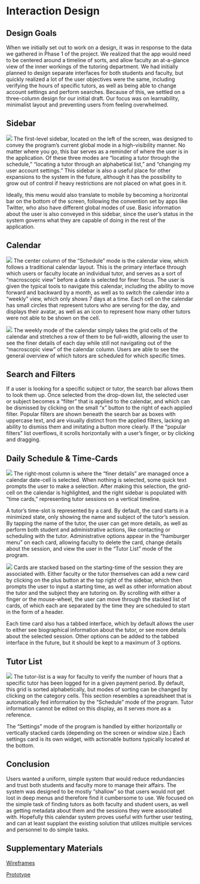 # Interaction Design

## Design Goals
When we initially set out to work on a design, it was in response to the data we gathered in Phase 1 of the project. We realized that the app would need to be centered around a timeline of sorts, and allow faculty an at-a-glance view of the inner workings of the tutoring department. We had initially planned to design separate interfaces for both students and faculty, but quickly realized a lot of the user objectives were the same, including verifying the hours of specific tutors, as well as being able to change account settings and perform searches. Because of this, we settled on a three-column design for our initial draft. Our focus was on learnability, minimalist layout and preventing users from feeling overwhelmed.

## Sidebar
![](../artifacts/Web1366–FacultyViewMonthlyView.jpg)
The first-level sidebar, located on the left of the screen, was designed to convey the program’s current global mode in a high-visibility manner. No matter where you go, this bar serves as a reminder of where the user is in the application. Of these three modes are “locating a tutor through the schedule,” “locating a tutor through an alphabetical list,” and “changing my user account settings.” This sidebar is also a useful place for other expansions to the system in the future, although it has the possibility to grow out of control if heavy restrictions are not placed on what goes in it. 

Ideally, this menu would also translate to mobile by becoming a horizontal bar on the bottom of the screen, following the convention set by apps like Twitter, who also have different global modes of use. Basic information about the user is also conveyed in this sidebar, since the user’s status in the system governs what they are capable of doing in the rest of the application.

## Calendar
![](../artifacts/Web1366–FacultyViewMonthlyViewDateCellSelected.jpg)
The center column of the “Schedule” mode is the calendar view, which follows a traditional calendar layout. This is the primary interface through which users or faculty locate an individual tutor, and serves as a sort of “macroscopic view” before a date is selected for finer focus. The user is given the typical tools to navigate this calendar, including the ability to move forward and backward by a month, as well as to switch the calendar into a “weekly” view, which only shows 7 days at a time. Each cell on the calendar has small circles that represent tutors who are serving for the day, and displays their avatar, as well as an icon to represent how many other tutors were not able to be shown on the cell.

![](../artifacts/Web1366–FacultyViewWeeklyViewDateCellSelected.jpg)
The weekly mode of the calendar simply takes the grid cells of the calendar and stretches a row of them to be full-width, allowing the user to see the finer details of each day while still not navigating out of the “macroscopic view” of the calendar column. Users are able to see the general overview of which tutors are scheduled for which specific times.


## Search and Filters
If a user is looking for a specific subject or tutor, the search bar allows them to look them up. Once selected from the drop-down list, the selected user or subject becomes a “filter” that is applied to the calendar, and which can be dismissed by clicking on the small “x” button to the right of each applied filter. Popular filters are shown beneath the search bar as boxes with uppercase text, and are visually distinct from the applied filters, lacking an ability to dismiss them and imitating a button more clearly. If the “popular filters” list overflows, it scrolls horizontally with a user’s finger, or by clicking and dragging.

## Daily Schedule & Time-Cards
![](../artifacts/Web1366–FacultyViewMonthlyViewCardHamburgerMenuOpened.jpg)
The right-most column is where the “finer details” are managed once a calendar date-cell is selected. When nothing is selected, some quick text prompts the user to make a selection. After making this selection, the grid-cell on the calendar is highlighted, and the right sidebar is populated with “time cards,” representing tutor sessions on a vertical timeline. 

A tutor’s time-slot is represented by a card. By default, the card starts in a minimized state, only showing the name and subject of the tutor’s session. By tapping the name of the tutor, the user can get more details, as well as perform both student and administrative actions, like contacting or scheduling with the tutor. Administrative options appear in the “hamburger menu” on each card, allowing faculty to delete the card, change details about the session, and view the user in the “Tutor List” mode of the program. 

![](../artifacts/Web1366–FacultyViewMonthlyViewCard+MenuOpened.jpg)
Cards are stacked based on the starting-time of the session they are associated with. Either faculty or the tutor themselves can add a new card by clicking on the plus button at the top right of the sidebar, which then prompts the user to input a starting time, as well as other information about the tutor and the subject they are tutoring on. By scrolling with either a finger or the mouse-wheel, the user can move through the stacked list of cards, of which each are separated by the time they are scheduled to start in the form of a header.
	
Each time card also has a tabbed interface, which by default allows the user to either see biographical information about the tutor, or see more details about the selected session. Other options can be added to the tabbed interface in the future, but it should be kept to a maximum of 3 options.

## Tutor List
![](../artifacts/Web1366–FacultyViewTutorList.jpg)
The tutor-list is a way for faculty to verify the number of hours that a specific tutor has been logged for in a given payment period. By default, this grid is sorted alphabetically, but modes of sorting can be changed by clicking on the category cells. This section resembles a spreadsheet that is automatically fed information by the “Schedule” mode of the program. Tutor information cannot be edited on this display, as it serves more as a reference.

The “Settings” mode of the program is handled by either horizontally or vertically stacked cards (depending on the screen or window size.) Each settings card is its own widget, with actionable buttons typically located at the bottom.


## Conclusion
Users wanted a uniform, simple system that would reduce redundancies and trust both students and faculty more to manage their affairs. The system was designed to be mostly “shallow” so that users would not get lost in deep menus and therefore find it cumbersome to use. We focused on the simple task of finding tutors as both faculty and student users, as well as getting metadata about them and the sessions they were associated with. Hopefully this calendar system proves useful with further user testing, and can at least supplant the existing solution that utilizes multiple services and personnel to do simple tasks.

## Supplementary Materials
[Wireframes](../artifacts/CSTutor-Wireframe-V1.pdf)

[Prototype](https://xd.adobe.com/view/0e7cf291-2f1a-4e88-8e3a-31e7c6be2a19-5b2f/screen/ca615a03-1354-442e-9bb0-63902fd88c63?fullscreen&hints=off)
